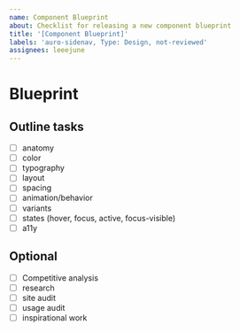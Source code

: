 ```yaml
---
name: Component Blueprint
about: Checklist for releasing a new component blueprint
title: '[Component Blueprint]'
labels: 'auro-sidenav, Type: Design, not-reviewed'
assignees: leeejune
---
```


# Blueprint
<!-- Describe the blueprint you are making here... -->

## Outline tasks

- [ ] anatomy
- [ ] color
- [ ] typography
- [ ] layout
- [ ] spacing
- [ ] animation/behavior
- [ ] variants
- [ ] states (hover, focus, active, focus-visible)
- [ ] a11y

## Optional

- [ ] Competitive analysis
- [ ] research
- [ ] site audit
- [ ] usage audit
- [ ] inspirational work
